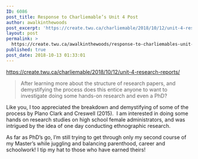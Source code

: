 ```yaml
---
ID: 6086
post_title: Response to Charliemable’s Unit 4 Post
author: awalkinthewoods
post_excerpt: 'https://create.twu.ca/charliemable/2018/10/12/unit-4-research-reports/ After learning more about the structure of research papers, and demystifying the process does this entice anyone to want to investigate doing some hands-on research and even a PhD? Like you, I too appreciated the breakdown and demystifying of some of the process by Plano Clark and Creswell (2015). &nbsp;I am interested in doing [&hellip;]'
layout: post
permalink: >
  https://create.twu.ca/awalkinthewoods/response-to-charliemables-unit-4-post/
published: true
post_date: 2018-10-13 01:33:01
---
```

<a href="https://create.twu.ca/charliemable/2018/10/12/unit-4-research-reports/">https://create.twu.ca/charliemable/2018/10/12/unit-4-research-reports/</a>

<blockquote>After learning more about the structure of research papers, and demystifying the process does this entice anyone to want to investigate doing some hands-on research and even a PhD?</p></blockquote>

Like you, I too appreciated the breakdown and demystifying of some of the process by Plano Clark and Creswell (2015).  I am interested in doing some hands on research studies on high school female administrators, and was intrigued by the idea of one day conducting ethnographic research.

As far as PhD&#8217;s go, I&#8217;m still trying to get through only my second course of my Master&#8217;s while juggling and balancing parenthood, career and schoolwork! I tip my hat to those who have earned theirs!